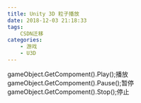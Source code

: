 ```yaml
---
title: Unity 3D 粒子播放
date: 2018-12-03 21:18:33
tags: 
    CSDN迁移
categories:
    - 游戏
    - U3D
---
```

  gameObject.GetCompoment<ParticleSystem>().Play();播放  
 gameObject.GetCompoment<ParticleSystem>().Pause();暂停  
 gameObject.GetCompoment<ParticleSystem>().Stop();停止

   
 